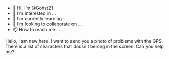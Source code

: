 - 👋 Hi, I’m @Gohst21
- 👀 I’m interested in ...
- 🌱 I’m currently learning ...
- 💞️ I’m looking to collaborate on ...
- 📫 How to reach me ...

<!---
Gohst21/Gohst21 is a ✨ special ✨ repository because its `README.md` (this file) appears on your GitHub profile.
You can click the Preview link to take a look at your changes.
--->
Hello, i am new here. I want to send you a photo of problems with the GPS. 
There is a list of characters that dousn t belong in the screen. Can you help me?
